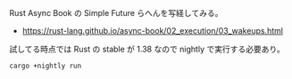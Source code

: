 Rust Async Book の Simple Future らへんを写経してみる。

- <https://rust-lang.github.io/async-book/02_execution/03_wakeups.html>

試してる時点では Rust の stable が 1.38 なので nightly で実行する必要あり。

```
cargo +nightly run
```

